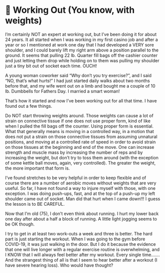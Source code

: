 # 🏃 Working Out (You know, with weights)

I’m certainly NOT an expert at working out, but I’ve been doing it for about 24
years. It all started when I was working in my first casino job and after a year
or so I mentioned at work one day that I had developed a VERY sore shoulder, and
I could barely lift my right arm above a position parallel to the ground. It
seems that pulling 22 lb. Quarter fill bags off the cashier counter and just
letting them drop while holding on to them was pulling my shoulder just a tiny
bit out of socket each time. OUCH!

A young woman coworker said “Why don’t you try exercise?”, and I said “NO,
that’s what hurts!” I had just started daily walks about two months before that,
and my wife went out on a limb and bought me a couple of 10 lb. Dumbbells for
Fathers Day. I married a smart woman!

That’s how it started and now I’ve been working out for all that time. I have
found out a few things.

Do NOT start throwing weights around. Those weights can cause a lot of strain on
connective tissue if one does not use proper form, kind of like when I pulled
the fill bags off the counter. Using proper form is essential. What that
generally means is moving in a controlled way, in a motion that does not put a
strain on those connective tissues from assuming unnatural positions, and moving
at a controlled rate of speed in order to avoid strain on those tissues at the
beginning and end of the move. One can increase strength and muscle mass by
increasing the number of reps and by increasing the weight, but don’t try to
toss them around (with the exception of some kettle ball moves, again, very
controlled). The greater the weight, the more important that form is.

I’ve found stretches to be very helpful in order to keep flexible and of course
there are a number of aerobic moves without weights that are very useful. So
far, I have not found a way to injure myself with those, with one exception. I
was doing push-ups, fast, and at the top of a push-up my left shoulder came out
of socket. Man did that hurt when I came down!!! I guess the lesson is to BE
CAREFUL.

Now that I’m old (75), I don’t even think about running. I hurt my lower back
one day after about a half a block of running. A little light jogging seems to
be OK though.

I try to get in at least two work-outs a week and three is better. The hard part
is just starting the workout. When I was going to the gym before COVID-19, it
was just walking in the door. But I do it because the evidence that one will
live longer with a regular exercise routine is overwhelming, and I KNOW that I
will always feel better after my workout. Every single time....... And the
strangest thing of all is that I seem to hear better after a workout (I have
severe hearing loss). Who would have thought?
